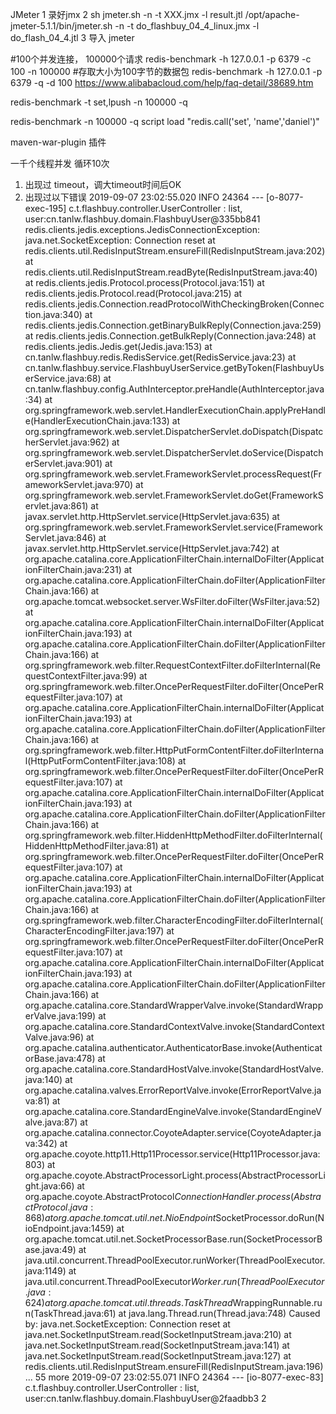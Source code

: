 JMeter
1 录好jmx
2 sh jmeter.sh -n -t XXX.jmx -l result.jtl
/opt/apache-jmeter-5.1.1/bin/jmeter.sh -n -t do_flashbuy_04_4_linux.jmx -l do_flash_04_4.jtl
3 导入 jmeter

#100个并发连接， 100000个请求
redis-benchmark -h 127.0.0.1 -p 6379 -c 100 -n 100000
#存取大小为100字节的数据包
redis-benchmark -h 127.0.0.1 -p 6379 -q -d 100
https://www.alibabacloud.com/help/faq-detail/38689.htm

redis-benchmark -t set,lpush -n 100000 -q

redis-benchmark -n 100000 -q script load "redis.call('set', 'name','daniel')"

maven-war-plugin 插件

一千个线程并发 循环10次 
1. 出现过 timeout，调大timeout时间后OK
2. 出现过以下错误
2019-09-07 23:02:55.020  INFO 24364 --- [o-8077-exec-195] c.t.flashbuy.controller.UserController   : list, user:cn.tanlw.flashbuy.domain.FlashbuyUser@335bb841
redis.clients.jedis.exceptions.JedisConnectionException: java.net.SocketException: Connection reset
	at redis.clients.util.RedisInputStream.ensureFill(RedisInputStream.java:202)
	at redis.clients.util.RedisInputStream.readByte(RedisInputStream.java:40)
	at redis.clients.jedis.Protocol.process(Protocol.java:151)
	at redis.clients.jedis.Protocol.read(Protocol.java:215)
	at redis.clients.jedis.Connection.readProtocolWithCheckingBroken(Connection.java:340)
	at redis.clients.jedis.Connection.getBinaryBulkReply(Connection.java:259)
	at redis.clients.jedis.Connection.getBulkReply(Connection.java:248)
	at redis.clients.jedis.Jedis.get(Jedis.java:153)
	at cn.tanlw.flashbuy.redis.RedisService.get(RedisService.java:23)
	at cn.tanlw.flashbuy.service.FlashbuyUserService.getByToken(FlashbuyUserService.java:68)
	at cn.tanlw.flashbuy.config.AuthInterceptor.preHandle(AuthInterceptor.java:34)
	at org.springframework.web.servlet.HandlerExecutionChain.applyPreHandle(HandlerExecutionChain.java:133)
	at org.springframework.web.servlet.DispatcherServlet.doDispatch(DispatcherServlet.java:962)
	at org.springframework.web.servlet.DispatcherServlet.doService(DispatcherServlet.java:901)
	at org.springframework.web.servlet.FrameworkServlet.processRequest(FrameworkServlet.java:970)
	at org.springframework.web.servlet.FrameworkServlet.doGet(FrameworkServlet.java:861)
	at javax.servlet.http.HttpServlet.service(HttpServlet.java:635)
	at org.springframework.web.servlet.FrameworkServlet.service(FrameworkServlet.java:846)
	at javax.servlet.http.HttpServlet.service(HttpServlet.java:742)
	at org.apache.catalina.core.ApplicationFilterChain.internalDoFilter(ApplicationFilterChain.java:231)
	at org.apache.catalina.core.ApplicationFilterChain.doFilter(ApplicationFilterChain.java:166)
	at org.apache.tomcat.websocket.server.WsFilter.doFilter(WsFilter.java:52)
	at org.apache.catalina.core.ApplicationFilterChain.internalDoFilter(ApplicationFilterChain.java:193)
	at org.apache.catalina.core.ApplicationFilterChain.doFilter(ApplicationFilterChain.java:166)
	at org.springframework.web.filter.RequestContextFilter.doFilterInternal(RequestContextFilter.java:99)
	at org.springframework.web.filter.OncePerRequestFilter.doFilter(OncePerRequestFilter.java:107)
	at org.apache.catalina.core.ApplicationFilterChain.internalDoFilter(ApplicationFilterChain.java:193)
	at org.apache.catalina.core.ApplicationFilterChain.doFilter(ApplicationFilterChain.java:166)
	at org.springframework.web.filter.HttpPutFormContentFilter.doFilterInternal(HttpPutFormContentFilter.java:108)
	at org.springframework.web.filter.OncePerRequestFilter.doFilter(OncePerRequestFilter.java:107)
	at org.apache.catalina.core.ApplicationFilterChain.internalDoFilter(ApplicationFilterChain.java:193)
	at org.apache.catalina.core.ApplicationFilterChain.doFilter(ApplicationFilterChain.java:166)
	at org.springframework.web.filter.HiddenHttpMethodFilter.doFilterInternal(HiddenHttpMethodFilter.java:81)
	at org.springframework.web.filter.OncePerRequestFilter.doFilter(OncePerRequestFilter.java:107)
	at org.apache.catalina.core.ApplicationFilterChain.internalDoFilter(ApplicationFilterChain.java:193)
	at org.apache.catalina.core.ApplicationFilterChain.doFilter(ApplicationFilterChain.java:166)
	at org.springframework.web.filter.CharacterEncodingFilter.doFilterInternal(CharacterEncodingFilter.java:197)
	at org.springframework.web.filter.OncePerRequestFilter.doFilter(OncePerRequestFilter.java:107)
	at org.apache.catalina.core.ApplicationFilterChain.internalDoFilter(ApplicationFilterChain.java:193)
	at org.apache.catalina.core.ApplicationFilterChain.doFilter(ApplicationFilterChain.java:166)
	at org.apache.catalina.core.StandardWrapperValve.invoke(StandardWrapperValve.java:199)
	at org.apache.catalina.core.StandardContextValve.invoke(StandardContextValve.java:96)
	at org.apache.catalina.authenticator.AuthenticatorBase.invoke(AuthenticatorBase.java:478)
	at org.apache.catalina.core.StandardHostValve.invoke(StandardHostValve.java:140)
	at org.apache.catalina.valves.ErrorReportValve.invoke(ErrorReportValve.java:81)
	at org.apache.catalina.core.StandardEngineValve.invoke(StandardEngineValve.java:87)
	at org.apache.catalina.connector.CoyoteAdapter.service(CoyoteAdapter.java:342)
	at org.apache.coyote.http11.Http11Processor.service(Http11Processor.java:803)
	at org.apache.coyote.AbstractProcessorLight.process(AbstractProcessorLight.java:66)
	at org.apache.coyote.AbstractProtocol$ConnectionHandler.process(AbstractProtocol.java:868)
	at org.apache.tomcat.util.net.NioEndpoint$SocketProcessor.doRun(NioEndpoint.java:1459)
	at org.apache.tomcat.util.net.SocketProcessorBase.run(SocketProcessorBase.java:49)
	at java.util.concurrent.ThreadPoolExecutor.runWorker(ThreadPoolExecutor.java:1149)
	at java.util.concurrent.ThreadPoolExecutor$Worker.run(ThreadPoolExecutor.java:624)
	at org.apache.tomcat.util.threads.TaskThread$WrappingRunnable.run(TaskThread.java:61)
	at java.lang.Thread.run(Thread.java:748)
Caused by: java.net.SocketException: Connection reset
	at java.net.SocketInputStream.read(SocketInputStream.java:210)
	at java.net.SocketInputStream.read(SocketInputStream.java:141)
	at java.net.SocketInputStream.read(SocketInputStream.java:127)
	at redis.clients.util.RedisInputStream.ensureFill(RedisInputStream.java:196)
	... 55 more
2019-09-07 23:02:55.071  INFO 24364 --- [io-8077-exec-83] c.t.flashbuy.controller.UserController   : list, user:cn.tanlw.flashbuy.domain.FlashbuyUser@2faadbb3
2
